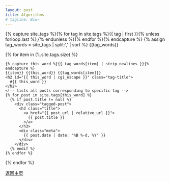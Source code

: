 ```yaml
---
layout: post
title: Algorithms
# tagline: Biu~
---
```


<div>

{% capture site_tags %}{% for tag in site.tags %}{{ tag | first }}{% unless forloop.last %},{% endunless %}{% endfor %}{% endcapture %}
{% assign tag_words = site_tags | split:',' | sort %}
{{tag_words}}
<!-- 遍历所有有标签的文章并列出标题 -->
{% for item in (1..site.tags.size) %}
  <!-- {% unless forloop.last %} -->
    {% capture this_word %}{{ tag_words[item] | strip_newlines }}{% endcapture %}
    {{item}} {{this_word}} {{tag_words[item]}}
    <h2 id="{{ this_word | cgi_escape }}" class="tag-title">
      #{{ this_word }}
    </h2>
    <!-- lists all posts corresponding to specific tag -->
    {% for post in site.tags[this_word] %}
      {% if post.title != null %}
        <div class="tagged-post">
          <h3 class="title">
            <a href="{{ post.url | relative_url }}">
              {{ post.title }}
            </a>
          </h3>
          <div class="meta">
            {{ post.date | date: "%B %-d, %Y" }}
          </div>
        </div>
      {% endif %}
    {% endfor %}
  <!-- {% endunless %} -->
{% endfor %}

  </div>

[返回主页](https://zl323.github.io/)